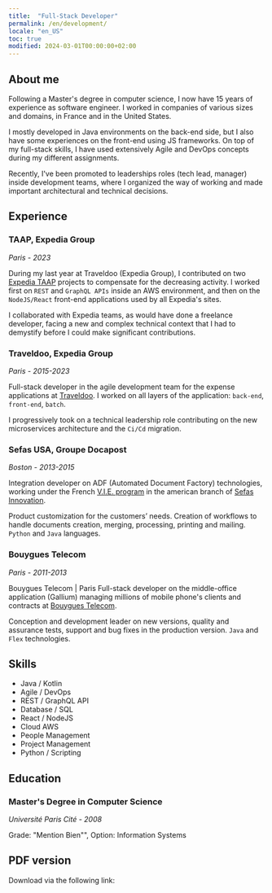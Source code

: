 ```yaml
---
title:  "Full-Stack Developer"
permalink: /en/development/
locale: "en_US"
toc: true
modified: 2024-03-01T00:00:00+02:00
---
```


## <i class="fa-solid fa-user"></i> About me
Following a Master's degree in computer science, I now have 15 years of experience as software engineer. I worked in companies of various sizes and domains, in France and in the United States.

I mostly developed in Java environments on the back-end side, but I also have some experiences on the front-end using JS frameworks. On top of my full-stack skills, I have used extensively Agile and DevOps concepts during my different assignments.

Recently, I've been promoted to leaderships roles (tech lead, manager) inside development teams, where I organized the way of working and made important architectural and technical decisions.

## <i class="fa-solid fa-building-columns"></i> Experience

### TAAP, Expedia Group
*Paris - 2023*

During my last year at Traveldoo (Expedia Group), I contributed on two [Expedia TAAP](https://www.expediataap.com/) projects to compensate for the decreasing activity. I worked first on `REST` and `GraphQL APIs` inside an AWS environment, and then on the `NodeJS/React` front-end applications used by all Expedia's sites.

I collaborated with Expedia teams, as would have done a freelance developer, facing a new and complex technical context that I had to demystify before I could make significant contributions.

### Traveldoo, Expedia Group
*Paris - 2015-2023*

Full-stack developer in the agile development team for the expense applications at [Traveldoo](https://www.linkedin.com/company/traveldoo-technologies/). I worked on all layers of the application: `back-end`, `front-end`, `batch`.

I progressively took on a technical leadership role contributing on the new microservices architecture and the `Ci/Cd` migration.

### Sefas USA, Groupe Docapost
*Boston - 2013-2015*

Integration developer on ADF (Automated Document Factory) technologies, working under the French [V.I.E. program](https://www.service-public.fr/particuliers/vosdroits/F10040?lang=en) in the american branch of [Sefas Innovation](https://www.sefas.co.uk/).

Product customization for the customers’ needs. Creation of workflows to handle documents creation, merging, processing, printing and mailing. `Python` and `Java` languages.

### Bouygues Telecom
*Paris - 2011-2013*

Bouygues Telecom | Paris
Full-stack developer on the middle-office application (Gallium) managing millions of mobile phone's clients and contracts at [Bouygues Telecom](https://en.wikipedia.org/wiki/Bouygues_Telecom).

Conception and development leader on new versions, quality and assurance tests, support and bug fixes in the production version.
`Java` and `Flex` technologies.

## <i class="fa-solid fa-code"></i> Skills

- Java / Kotlin
- Agile / DevOps
- REST / GraphQL API
- Database / SQL
- React / NodeJS
- Cloud AWS
- People Management
- Project Management
- Python / Scripting

## <i class="fa-solid fa-graduation-cap"></i> Education

### Master's Degree in Computer Science
*Université Paris Cité - 2008*

Grade: "Mention Bien"", Option: Information Systems

## PDF version

Download via the following link:

><a href="{{ '/assets/documents/resume-arnaud-decolasse-full-stack-developer.pdf' | relative_url }}"><i class="fa-solid fa-file-pdf fa-2xl"></i></a>
